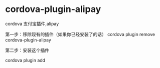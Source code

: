 # cordova-plugin-alipay
cordova 支付宝插件,alipay

第一步：移除现有的插件（如果你已经安装了的话）
cordova plugin remove cordova-plugin-alipay

第二步：安装这个插件

cordova plugin add 
